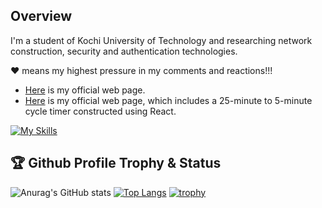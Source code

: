 ## Overview

I'm a student of Kochi University of Technology and researching network construction, security and authentication technologies.

❤️ means my highest pressure in my comments and reactions!!!

- [Here](https://www.ugs.kochi-tech.ac.jp/250373/) is my official web page.
- [Here](https://mizoguchikoki.github.io/) is my official web page, which includes a 25-minute to 5-minute cycle timer constructed using React.


<!--
<p align="left">
   	 <img height="20" src="https://komarev.com/ghpvc/?username=MIZOGUCHIKoki&style=plastic" />
    	 <img height="20" src="https://img.shields.io/github/followers/MIZOGUCHIKoki?label=follow&logo=github&style=plastic" />
   	 <img height="20" src="https://img.shields.io/github/issues/MIZOGUCHIKoki/MIZOGUCHIKoki.svg?&style=plastic" />
</p>

<img height="300" src="https://github-profile-summary-cards.vercel.app/api/cards/profile-details?username=MIZOGUCHIKoki&theme=dracula" />
-->

[![My Skills](https://skillicons.dev/icons?i=c,docker,git,github,linux,mysql,py,rails,raspberrypi,ruby,sqlite,stackoverflow,swift,ubuntu,vim&theme=light)](https://skillicons.dev)
## 🏆 Github Profile Trophy & Status
![Anurag's GitHub stats](https://github-readme-stats.vercel.app/api?username=MIZOGUCHIKoki&show_icons=true)
[![Top Langs](https://github-readme-stats.vercel.app/api/top-langs/?username=MIZOGUCHIKoki&langs_count=7)](https://github.com/anuraghazra/github-readme-stats)
[![trophy](https://github-profile-trophy.vercel.app/?username=MIZOGUCHIKoki&theme=onedark)](https://github.com/ryo-ma/github-profile-trophy)


